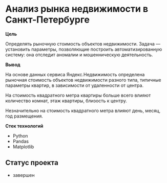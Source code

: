 # Анализ рынка недвижимости в Санкт-Петербурге

**Цель**

Определять рыночную стоимость объектов недвижимости. Задача — установить параметры, позволяющие построить автоматизированную систему: она отследит аномалии и мошенническую деятельность.


**Вывод**

На основе данных сервиса Яндекс.Недвижимость определена рыночная стоимость
объектов недвижимости разного типа, типичные параметры квартир, в зависимости от
удаленности от центра. 

На стоимость квадратного метра квартиры больше всего влияют количество комнат, этаж квартиры, близость к центру. 

Незначительно на стоимость квадратного метра влияют день, месяц, год размещения.

**Стек технологий**

- Python
- Pandas
- Matplotlib


## Статус проекта
- завершен
